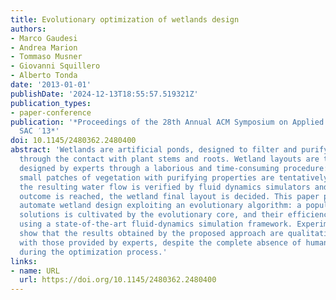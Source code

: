```yaml
---
title: Evolutionary optimization of wetlands design
authors:
- Marco Gaudesi
- Andrea Marion
- Tommaso Musner
- Giovanni Squillero
- Alberto Tonda
date: '2013-01-01'
publishDate: '2024-12-13T18:55:57.519321Z'
publication_types:
- paper-conference
publication: '*Proceedings of the 28th Annual ACM Symposium on Applied Computing -
  SAC ′13*'
doi: 10.1145/2480362.2480400
abstract: 'Wetlands are artificial ponds, designed to filter and purify running water
  through the contact with plant stems and roots. Wetland layouts are traditionally
  designed by experts through a laborious and time-consuming procedure: in principle,
  small patches of vegetation with purifying properties are tentatively placed, then
  the resulting water flow is verified by fluid dynamics simulators and when a satisfying
  outcome is reached, the wetland final layout is decided. This paper proposes to
  automate wetland design exploiting an evolutionary algorithm: a population of candidate
  solutions is cultivated by the evolutionary core, and their efficiency is evaluated
  using a state-of-the-art fluid-dynamics simulation framework. Experimental results
  show that the results obtained by the proposed approach are qualitatively comparable
  with those provided by experts, despite the complete absence of human intervention
  during the optimization process.'
links:
- name: URL
  url: https://doi.org/10.1145/2480362.2480400
---
```

